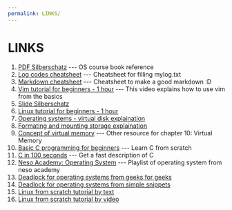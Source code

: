 ```yaml
---
permalink: LINKS/
---
```


# LINKS
1. [PDF Silberschatz](https://os.ecci.ucr.ac.cr/slides/Abraham-Silberschatz-Operating-System-Concepts-10th-2018.pdf) --- OS course book reference
2. [Log codes cheatsheet](https://osp4diss.vlsm.org/ETC/logCodes.txt) --- Cheatsheet for filling mylog.txt
3. [Markdown cheatsheet](https://github.com/adam-p/markdown-here/wiki/Markdown-Cheatsheet) --- Cheatsheet to make a good markdown :D
4. [Vim tutorial for beginners - 1 hour](https://youtu.be/RZ4p-saaQkc?si=wZKoNj16xK5XB72F) --- This video explains how to use vim from the basics
5. [Slide Silberschatz](https://www.os-book.com/OS10/slide-dir/)
6. [Linux tutorial for beginners - 1 hour](https://youtu.be/ROjZy1WbCIA?si=odM5AoPH7ijBS-qx)
7. [Operating systems - virtual disk explaination](https://youtu.be/eK0Jw9P2JIs?si=azOxclQVeKKDf-4f)
8. [Formating and mounting storage explaination](https://youtu.be/2Z6ouBYfZr8?si=HosbFCNEvTMhC29N)
9. [Concept of virtual memory](https://youtu.be/8yO2FBBfaB0?si=nl8qhgndvwsCAbzZ) --- Other resource for chapter 10: Virtual Memory
10. [Basic C programming for beginners](https://youtu.be/KJgsSFOSQv0?si=m65jGPRIUURjbOCB) --- Learn C from scratch
11. [C in 100 seconds](https://youtu.be/U3aXWizDbQ4?si=g9aTtLCyg0wZiz5J) --- Get a fast description of C
12. [Neso Academy: Operating System](https://www.youtube.com/playlist?list=PLBlnK6fEyqRiVhbXDGLXDk_OQAeuVcp2O) --- Playlist of operating system from neso academy
13. [Deadlock for operating systems from geeks for geeks](https://youtu.be/onkWXaXAgbY?si=EdWIApSsN1nLNcjn)
14. [Deadlock for operating systems from simple snippets](https://youtu.be/UVo9mGARkhQ?si=ooX6UyAIRI0glRTx)
15. [Linux from scratch tutorial by text](https://www.linuxfromscratch.org/lfs/view/12.0/part3.html)
16. [Linux from scratch tutorial by video](https://www.youtube.com/playlist?list=PLyc5xVO2uDsA5QPbtj_eYU8J0qrvU6315)
